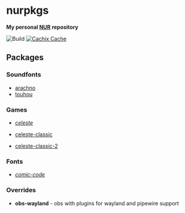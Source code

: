 # nurpkgs

**My personal [NUR](https://github.com/nix-community/NUR) repository**

![Build](https://github.com/mrtnvgr/nurpkgs/workflows/Build/badge.svg)
[![Cachix Cache](https://img.shields.io/badge/cachix-mrtnvgr-blue.svg)](https://mrtnvgr.cachix.org)

## Packages

### Soundfonts

- [arachno](http://www.arachnosoft.com/main/soundfont.php)
- [touhou](https://musical-artifacts.com/artifacts/433)

### Games

- _[celeste](https://www.celestegame.com)_

- [celeste-classic](https://celesteclassic.github.io/)
- [celeste-classic-2](https://mattmakesgames.itch.io/celeste-classic-2)

### Fonts

- _[comic-code](https://tosche.net/fonts/comic-code)_

### Overrides

- **obs-wayland** - obs with plugins for wayland and pipewire support
